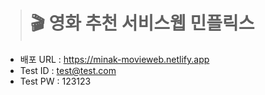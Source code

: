 > # 🎬 영화 추천 서비스웹 민플릭스

- 배포 URL : https://minak-movieweb.netlify.app
- Test ID : test@test.com
- Test PW : 123123
